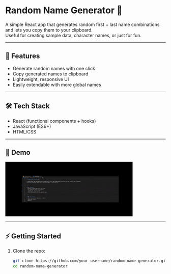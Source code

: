 # Random Name Generator 🎲

A simple React app that generates random first + last name combinations and lets you copy them to your clipboard.  
Useful for creating sample data, character names, or just for fun.

---

## 🚀 Features
- Generate random names with one click
- Copy generated names to clipboard
- Lightweight, responsive UI
- Easily extendable with more global names

---

## 🛠️ Tech Stack
- React (functional components + hooks)
- JavaScript (ES6+)
- HTML/CSS

---

## 🎥 Demo

![Random Name Generator Demo](./demo.gif)

---

## ⚡ Getting Started

1. Clone the repo:
   ```bash
   git clone https://github.com/your-username/random-name-generator.git
   cd random-name-generator